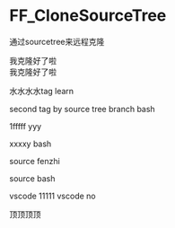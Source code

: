 # FF_CloneSourceTree
通过sourcetree来远程克隆


我克隆好了啦  
我克隆好了啦  

水水水水tag learn

second tag by source tree
branch bash

1fffff  yyy

xxxxy bash

source fenzhi

source bash

vscode
11111 vscode no 

顶顶顶顶

